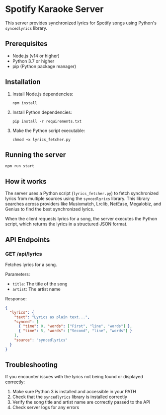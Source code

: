 # Spotify Karaoke Server

This server provides synchronized lyrics for Spotify songs using Python's `syncedlyrics` library.

## Prerequisites

- Node.js (v14 or higher)
- Python 3.7 or higher
- pip (Python package manager)

## Installation

1. Install Node.js dependencies:
   ```
   npm install
   ```

2. Install Python dependencies:
   ```
   pip install -r requirements.txt
   ```

3. Make the Python script executable:
   ```
   chmod +x lyrics_fetcher.py
   ```

## Running the server

```
npm run start
```

## How it works

The server uses a Python script (`lyrics_fetcher.py`) to fetch synchronized lyrics from multiple sources using the `syncedlyrics` library. This library searches across providers like Musixmatch, Lrclib, NetEase, Megalobiz, and Genius to find the best synchronized lyrics.

When the client requests lyrics for a song, the server executes the Python script, which returns the lyrics in a structured JSON format.

## API Endpoints

### GET /api/lyrics

Fetches lyrics for a song.

Parameters:
- `title`: The title of the song
- `artist`: The artist name

Response:
```json
{
  "lyrics": {
    "text": "Lyrics as plain text...",
    "synced": [
      { "time": 0, "words": ["First", "line", "words"] },
      { "time": 5, "words": ["Second", "line", "words"] }
    ],
    "source": "syncedlyrics"
  }
}
```

## Troubleshooting

If you encounter issues with the lyrics not being found or displayed correctly:

1. Make sure Python 3 is installed and accessible in your PATH
2. Check that the `syncedlyrics` library is installed correctly
3. Verify the song title and artist name are correctly passed to the API
4. Check server logs for any errors